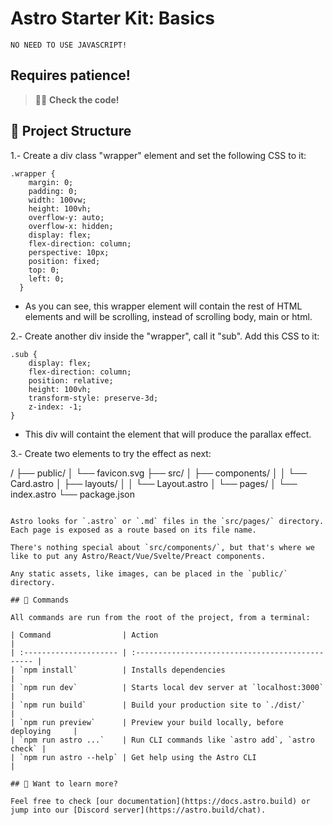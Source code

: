 # Astro Starter Kit: Basics

```
NO NEED TO USE JAVASCRIPT!
```
## Requires patience!

> 🧑‍🚀 **Check the code!**


## 🚀 Project Structure

1.- Create a div class "wrapper" element and set the following CSS to it:
```
.wrapper {
    margin: 0;
    padding: 0;
    width: 100vw;
    height: 100vh;
    overflow-y: auto;
    overflow-x: hidden;
    display: flex;
    flex-direction: column;
    perspective: 10px;
    position: fixed;
    top: 0;
    left: 0;
  }
```

* As you can see, this wrapper element will contain the rest of HTML elements and will be scrolling, instead of scrolling body, main or html.

2.- Create another div inside the "wrapper", call it "sub". Add this CSS to it:
```
.sub {
    display: flex;
    flex-direction: column;
    position: relative;
    height: 100vh;
    transform-style: preserve-3d;
    z-index: -1;
}
```
* This div will containt the element that will produce the parallax effect.

3.- Create two elements to try the effect as next:




/
├── public/
│   └── favicon.svg
├── src/
│   ├── components/
│   │   └── Card.astro
│   ├── layouts/
│   │   └── Layout.astro
│   └── pages/
│       └── index.astro
└── package.json
```

Astro looks for `.astro` or `.md` files in the `src/pages/` directory. Each page is exposed as a route based on its file name.

There's nothing special about `src/components/`, but that's where we like to put any Astro/React/Vue/Svelte/Preact components.

Any static assets, like images, can be placed in the `public/` directory.

## 🧞 Commands

All commands are run from the root of the project, from a terminal:

| Command                | Action                                           |
| :--------------------- | :----------------------------------------------- |
| `npm install`          | Installs dependencies                            |
| `npm run dev`          | Starts local dev server at `localhost:3000`      |
| `npm run build`        | Build your production site to `./dist/`          |
| `npm run preview`      | Preview your build locally, before deploying     |
| `npm run astro ...`    | Run CLI commands like `astro add`, `astro check` |
| `npm run astro --help` | Get help using the Astro CLI                     |

## 👀 Want to learn more?

Feel free to check [our documentation](https://docs.astro.build) or jump into our [Discord server](https://astro.build/chat).
